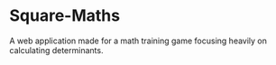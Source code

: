 # Square-Maths
A web application made for a math training game focusing heavily on calculating determinants.
